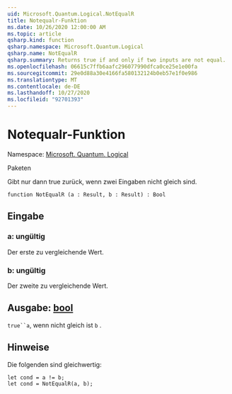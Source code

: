 ```yaml
---
uid: Microsoft.Quantum.Logical.NotEqualR
title: Notequalr-Funktion
ms.date: 10/26/2020 12:00:00 AM
ms.topic: article
qsharp.kind: function
qsharp.namespace: Microsoft.Quantum.Logical
qsharp.name: NotEqualR
qsharp.summary: Returns true if and only if two inputs are not equal.
ms.openlocfilehash: 06615c7ffb6aafc296077990dfca0ce25e1e00fa
ms.sourcegitcommit: 29e0d88a30e4166fa580132124b0eb57e1f0e986
ms.translationtype: MT
ms.contentlocale: de-DE
ms.lasthandoff: 10/27/2020
ms.locfileid: "92701393"
---
```

# <a name="notequalr-function"></a>Notequalr-Funktion

Namespace: [Microsoft. Quantum. Logical](xref:Microsoft.Quantum.Logical)

Paketen [](https://nuget.org/packages/)


Gibt nur dann true zurück, wenn zwei Eingaben nicht gleich sind.

```qsharp
function NotEqualR (a : Result, b : Result) : Bool
```


## <a name="input"></a>Eingabe

### <a name="a--__invalidresult__"></a>a: __ungültig <Result>__

Der erste zu vergleichende Wert.


### <a name="b--__invalidresult__"></a>b: __ungültig <Result>__

Der zweite zu vergleichende Wert.



## <a name="output--bool"></a>Ausgabe: [bool](xref:microsoft.quantum.lang-ref.bool)

`true``a`, wenn nicht gleich ist `b` .

## <a name="remarks"></a>Hinweise

Die folgenden sind gleichwertig:

```Q#
let cond = a != b;
let cond = NotEqualR(a, b);
```